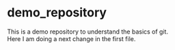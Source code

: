 # demo_repository
This is a demo repository to understand the basics of git. 
<br>
Here I am doing a next change in the first file. 
